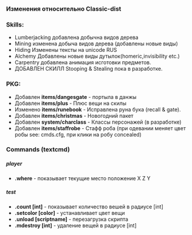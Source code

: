 ### Изменения относительно Classic-dist


### Skills:
- Lumberjacking добавлена добычна видов дерева
- Mining изменена добыча видов дерева (добавлены новые виды)
- Hiding Изменены тексты на unicode RUS
- Alchemy Добавлены новые виды дутылок(homeric,invisibility etc.)
- Carpentry добавлена анимация исготовки предметов.
- ДОБАВЛЕН СКИЛЛ Stooping & Stealing пока в разработке.

### PKG:
- Добавлен **items/dangesgate** - портыла в данжы
- Добавлен **items/plus** - Плюс вещи на скилы
- Изменено **items/runebook** - Исправлена руна бука (recall & gate).
- Добавлен **items/christmas** - Новогодний пакет
- Добавлен **system/charclass** - Классы персонажей (в разработке)
- Добавлен **items/staffrobe** - Стафф роба (при одевании меняет цвет робы see: cmds.cfg, при клики на робу concealed)


### Commands (textcmd)
##### player
- **.where** - показывает текущие место положение X Z Y
##### test
- **.count [int]** - показывает количество вешей в радиусе [int]
- **.setcolor [color]** - устанавливает цвет вещи
- **.unload [scriptname]** - перезагрузка скрипта
- **.mdestroy [int]** - удаление вещей в радиусе [int]